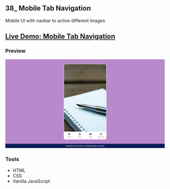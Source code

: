 ## 38_ Mobile Tab Navigation

Mobile UI with navbar to active different images

## [Live Demo: Mobile Tab Navigation](https://38-mobile-tab-navigation-gdbecker.replit.app/)

### Preview

!["HomePage"](./HomePage.png)

### Tools
- HTML
- CSS
- Vanilla JavaScript